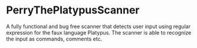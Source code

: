 # PerryThePlatypusScanner
A fully functional and bug free scanner that detects user input using regular expression for the faux language Platypus. The scanner is able to recognize the input as commands, comments etc.
